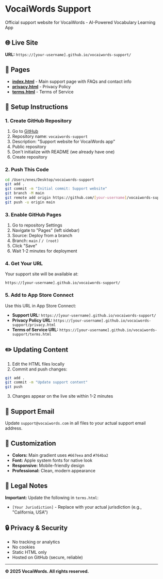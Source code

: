 # VocaiWords Support

Official support website for VocaiWords - AI-Powered Vocabulary Learning App

## 🌐 Live Site

**URL:** `https://[your-username].github.io/vocaiwords-support/`

## 📄 Pages

- **[index.html](index.html)** - Main support page with FAQs and contact info
- **[privacy.html](privacy.html)** - Privacy Policy
- **[terms.html](terms.html)** - Terms of Service

## 🚀 Setup Instructions

### 1. Create GitHub Repository

1. Go to [GitHub](https://github.com/new)
2. Repository name: `vocaiwords-support`
3. Description: "Support website for VocaiWords app"
4. Public repository
5. Don't initialize with README (we already have one)
6. Create repository

### 2. Push This Code

```bash
cd /Users/enes/Desktop/vocaiwords-support
git add .
git commit -m "Initial commit: Support website"
git branch -M main
git remote add origin https://github.com/[your-username]/vocaiwords-support.git
git push -u origin main
```

### 3. Enable GitHub Pages

1. Go to repository Settings
2. Navigate to "Pages" (left sidebar)
3. Source: Deploy from a branch
4. Branch: `main` / `/ (root)`
5. Click "Save"
6. Wait 1-2 minutes for deployment

### 4. Get Your URL

Your support site will be available at:
```
https://[your-username].github.io/vocaiwords-support/
```

### 5. Add to App Store Connect

Use this URL in App Store Connect:
- **Support URL:** `https://[your-username].github.io/vocaiwords-support/`
- **Privacy Policy URL:** `https://[your-username].github.io/vocaiwords-support/privacy.html`
- **Terms of Service URL:** `https://[your-username].github.io/vocaiwords-support/terms.html`

## ✏️ Updating Content

1. Edit the HTML files locally
2. Commit and push changes:
```bash
git add .
git commit -m "Update support content"
git push
```
3. Changes appear on the live site within 1-2 minutes

## 📧 Support Email

Update `support@vocaiwords.com` in all files to your actual support email address.

## 🎨 Customization

- **Colors:** Main gradient uses `#667eea` and `#764ba2`
- **Font:** Apple system fonts for native look
- **Responsive:** Mobile-friendly design
- **Professional:** Clean, modern appearance

## 📝 Legal Notes

**Important:** Update the following in `terms.html`:
- `[Your Jurisdiction]` - Replace with your actual jurisdiction (e.g., "California, USA")

## 🔒 Privacy & Security

- No tracking or analytics
- No cookies
- Static HTML only
- Hosted on GitHub (secure, reliable)

---

**© 2025 VocaiWords. All rights reserved.**
